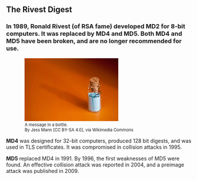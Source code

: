 ## The Rivest Digest

### In 1989, Ronald Rivest (of RSA fame) developed MD2 for 8-bit computers. It was replaced by MD4 and MD5. Both MD4 and MD5 have been broken, and are no longer recommended for use.  


<figure class="snippetimg" style="margin: 0 auto;width:80%">

  <img src=".guides/img/Messagebottle.jpg" alt="By Johan (Own work) [GFDL (http://www.gnu.org/copyleft/fdl.html) or CC-BY-SA-3.0 (http://creativecommons.org/licenses/by-sa/3.0/)], via Wikimedia Commons">
  <figcaption style="font-size: 0.8em; text-align: left;">A message in a bottle.
</br>
 By Jess Mann [CC BY-SA 4.0], via Wikimedia Commons
</figure
<br>

**MD4** was designed for 32-bit computers, produced 128 bit digests, and was used in TLS certificates. It was compromised in collision attacks in 1995.

**MD5** replaced MD4 in 1991.  By 1996, the first weaknesses of MD5 were found. An effective collision attack was reported in 2004, and a preimage attack was published in 2009.



